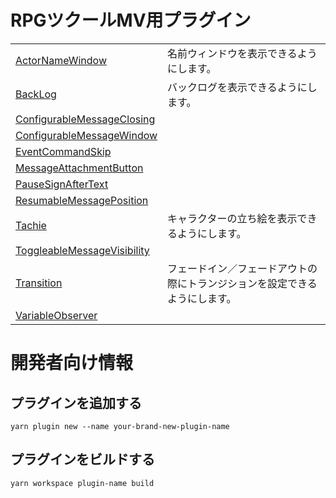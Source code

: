 # RPGツクールMV用プラグイン

|                               |     |
| ----------------------------- | --- |
| [ActorNameWindow]             | 名前ウィンドウを表示できるようにします。 |
| [BackLog]                     | バックログを表示できるようにします。 |
| [ConfigurableMessageClosing]  |     |
| [ConfigurableMessageWindow]   |     |
| [EventCommandSkip]            |     |
| [MessageAttachmentButton]     |     |
| [PauseSignAfterText]          |     |
| [ResumableMessagePosition]    |     |
| [Tachie]                      | キャラクターの立ち絵を表示できるようにします。 |
| [ToggleableMessageVisibility] |     |
| [Transition]                  | フェードイン／フェードアウトの際にトランジションを設定できるようにします。 |
| [VariableObserver]            |     |

# 開発者向け情報

## プラグインを追加する

```
yarn plugin new --name your-brand-new-plugin-name
```

## プラグインをビルドする

```
yarn workspace plugin-name build
```

[ActorNameWindow]: ./packages/actor-name-window/
[BackLog]: ./packages/back-log/
[ConfigurableMessageClosing]: ./packages/configurable-message-closing/
[ConfigurableMessageWindow]: ./packages/configurable-message-window/
[EventCommandSkip]: ./packages/event-command-skip/
[MessageAttachmentButton]: ./packages/message-attachment-button/
[PauseSignAfterText]: ./packages/pause-sign-after-text/
[ResumableMessagePosition]: ./packages/resumable-message-position/
[Tachie]: ./packages/tachie/
[ToggleableMessageVisibility]: ./packages/togglealbe-message-visibility/
[Transition]: ./packages/transition/
[VariableObserver]: ./packages/variable-observer/
